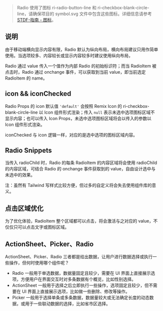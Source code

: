 > Radio 使用了图标 ri-radio-button-line 和 ri-checkbox-blank-circle-line，请确保项目的 symbol.svg 文件中包含这些图标。详细信息请参考 [STDF-指南 - 图标](https://stdf.design/guide/icon)。

## 说明

由于移动端横向显示内容有限，Radio 默认为纵向布局，横向布局建议只用作简单使用。当选项较多、内容较长或显示内容较多时建议使用纵向布局，

Radio 通过 value 传入一个值作为内部 Radio 的初始标识符；而当 RadioItem 被点击时，Radio 通过 onchange 事件，可以获取到当前 value，即当前选定 RadioItem 的 name。

## icon && iconChecked

Radio Props 的 icon 默认值 `'default'` 会按照 Remix Icon 的 ri-checkbox-blank-circle-line 以 Icon 组件形式渲染；传入 `null` 表示未选中选项图标区域不显示内容；也可以传入 Icon Props，未选中选项图标区域将会以传入的参数以 Icon 组件形式渲染。

iconChecked 与 icon 逻辑一样，对应的是选中选项的图标区域内容。

## Radio Snippets

当传入 radioChild 时，Radio 的每条 RadioItem 的内容区域将会使用 radioChild 的内容区域，可结合 Radio 的 onchange 事件获取到的 value，自由设计选中与未选中的效果。

注：虽然有 Tailwind 写样式比较方便，但过多的自定义将会失去使用组件库的意义。

## 点击区域优化

为了优化体验，RadioItem 整个区域都可以点击，将会激活与之对应的 value，不仅仅只可以点击文字或图标区域。

## ActionSheet、Picker、Radio

ActionSheet、Picker、Radio 三者都是给出数据，让用户进行数据选择或执行一些操作，但何时使用哪个组件呢？

- Radio 一般用于单选数据，数据量固定且较少，需要在 UI 界面上直接展示选项，方便用户在界面交互时对多条数据有个概览，比如性别选择。
- ActionSheet 一般用于选择之后立即执行一些操作，选项固定且较少，但不需要在 UI 界面上直接展示选项，比如做一些删除、修改等操作。
- Picker 一般用于选择单条或多条数据，数据量较大或无法确定长度的动态数据，或用于一些联动数据的选择，比如省市区选择。
